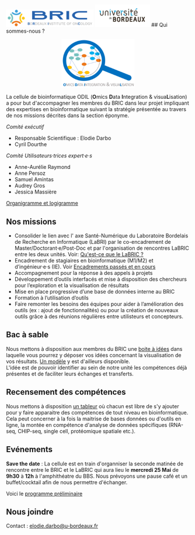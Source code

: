 <img src="horizontal-bric-1.png" alt="BRIC" width="240"/> 
<img src="UB.jpg" alt="UB" width="150"/>
## Qui sommes-nous ?

<p style="text-align: center;"><img src="test_logo3.png" alt="ODILE" width="200"/></p>

La cellule de bioinformatique ODIL (**O**mics **D**ata **I**ntegration & visua**L**isation) a pour but d'accompagner les membres du BRIC dans leur projet impliquant des expertises en bioinformatique suivant la stratégie présentée au travers de nos missions décrites dans la section éponyme.

_Comité exécutif_
-	Responsable Scientifique : Elodie Darbo
-	Cyril Dourthe

_Comité Utilisateurs·trices expert·e·s_
-	Anne-Aurélie Raymond
- Anne Persoz
-	Samuel Amintas
-	Audrey Gros
-	Jessica Massière

[Organigramme et logigramme](docs/presentation_gramme.md)

## Nos missions

-	Consolider le lien avec l' axe Santé-Numérique du Laboratoire Bordelais de Recherche en Informatique (LaBRI) par le co-encadrement de Master/Doctorant·e/Post-Doc et par l'organisation de rencontres LaBRIC entre les deux unités. Voir: [Qu'est-ce que le LaBRIC ?](docs/LaBRIC.md)
-	Encadrement de stagiaires en bioinformatique (M1/M2) et d’ingénieur·e·s (IE). Voir [Encadrements passés et en cours](docs/encadrement.md)
-	Accompagnement pour la réponse à des appels à projets
-	Développement d’outils interfacés et mise à disposition des chercheurs pour l’exploration et la visualisation de résultats
-	Mise en place progressive d’une base de données interne au BRIC
-	Formation à l’utilisation d’outils
-	Faire remonter les besoins des équipes pour aider à l’amélioration des outils (ex : ajout de fonctionnalités) ou pour la création de nouveaux outils grâce à des réunions régulières entre utilisteurs et concepteurs.

## Bac à sable

Nous mettons à disposition aux membres du BRIC une [boite à idées](https://bricbordeaux.sharepoint.com/:f:/s/Bioinformatique-ODILE/EmxWqC8e19hAnHp3BQSGqKEBFhAwiiDrJs9gmGC_MIia8g?e=80eBpz) dans laquelle vous pourrez y déposer vos idées concernant la visualisation de vos résultats. [Un modèle](https://bricbordeaux.sharepoint.com/:w:/s/Bioinformatique-ODILE/Ea2afKky_QdJjeY8pDzz2rwBYhwmXL-2KREUOgOLUKN98A?e=VdcPhy) y est d'ailleurs disponible. \
L'idée est de pouvoir identifier au sein de notre unité les compétences déjà présentes et de faciliter leurs échanges et transferts.

## Recensement des compétences

Nous mettons à disposition [un tableur](https://bricbordeaux.sharepoint.com/:x:/s/Bioinformatique-ODILE/Ee_IXmXP3r1LlPqMqxGpE40BX_I_AYMhtoLguku24_Qj5g?e=IrDkgL) où chacun est libre de s'y ajouter pour y faire apparaitre des compétences de tout niveau en bioinformatique. Cela peut concerner à la fois la maitrise de bases données ou d'outils en ligne, la montée en compétence d'analyse de données spécifiques (RNA-seq, CHIP-seq, single cell, protéomique spatiale etc.).

## Evénements

**Save the date** : La cellule est en train d'organniser la seconde matinée de rencontre entre le BRIC et le LaBRIC qui aura lieu le **mercredi 25 Mai** de **9h30** à **12h** à l'amphithéatre du BBS. Nous prévoyons une pause café et un buffet/cocktail afin de nous permettre d'échanger.

Voici le [programme préliminaire]()

## Nous joindre

Contact : elodie.darbo@u-bordeaux.fr
